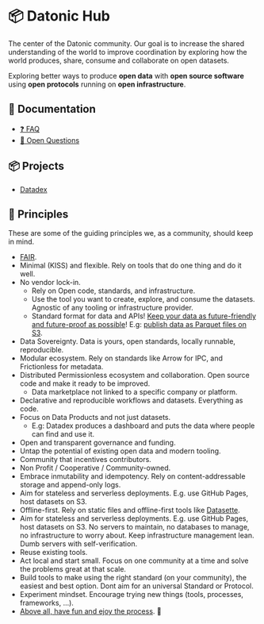 # 📦 Datonic Hub

The center of the Datonic community. Our goal is to increase the shared understanding of the world to improve coordination by exploring how the world produces, share, consume and collaborate on open datasets.

Exploring better ways to produce **open data** with **open source software** using **open protocols** running on **open infrastructure**.

## 📖 Documentation

- [❓ FAQ](docs/FAQ.md)
- [💭 Open Questions](docs/Open%20Questions.md)

## 📦 Projects

- [Datadex](https://github.com/datonic/datadex)

## 🌟 Principles

These are some of the guiding principles we, as a community, should keep in mind.

- [FAIR](https://www.go-fair.org/fair-principles/).
- Minimal (KISS) and flexible. Rely on tools that do one thing and do it well.
- No vendor lock-in.
  - Rely on Open code, standards, and infrastructure.
  - Use the tool you want to create, explore, and consume the datasets. Agnostic of any tooling or infrastructure provider.
  - Standard format for data and APIs! [Keep your data as future-friendly and future-proof as possible](https://indieweb.org/longevity)! E.g: [publish data as Parquet files on S3](https://www.robinlinacre.com/parquet_api/).
- Data Sovereignty. Data is yours, open standards, locally runnable, reproducible.
- Modular ecosystem. Rely on standards like Arrow for IPC, and Frictionless for metadata.
- Distributed Permissionless ecosystem and collaboration. Open source code and make it ready to be improved.
  - Data marketplace not linked to a specific company or platform.
- Declarative and reproducible workflows and datasets. Everything as code.
- Focus on Data Products and not just datasets.
  - E.g: Datadex produces a dashboard and puts the data where people can find and use it.
- Open and transparent governance and funding.
- Untap the potential of existing open data and modern tooling.
- Community that incentives contributors.
- Non Profit / Cooperative / Community-owned.
- Embrace inmutability and idempotency. Rely on content-addressable storage and append-only logs.
- Aim for stateless and serverless deployments. E.g. use GitHub Pages, host datasets on S3.
- Offline-first. Rely on static files and offline-first tools like [Datasette](https://datasette.io/).
- Aim for stateless and serverless deployments. E.g. use GitHub Pages, host datasets on S3. No servers to maintain, no databases to manage, no infrastructure to worry about. Keep infrastructure management lean. Dumb servers with self-verification.
- Reuse existing tools.
- Act local and start small. Focus on one community at a time and solve the problems great at that scale.
- Build tools to make using the right standard (on your community), the easiest and best option. Dont aim for an universal Standard or Protocol.
- Experiment mindset. Encourage trying new things (tools, processes, frameworks, ...).
- [Above all, have fun and ejoy the process](https://indieweb.org/principles). 🎉
